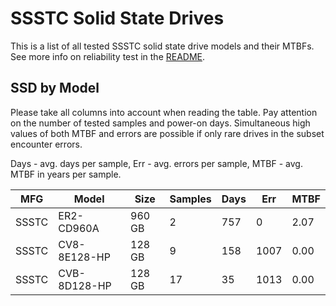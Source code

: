 SSSTC Solid State Drives
========================

This is a list of all tested SSSTC solid state drive models and their MTBFs. See
more info on reliability test in the [README](https://github.com/linuxhw/SMART).

SSD by Model
------------

Please take all columns into account when reading the table. Pay attention on the
number of tested samples and power-on days. Simultaneous high values of both MTBF
and errors are possible if only rare drives in the subset encounter errors.

Days - avg. days per sample,
Err  - avg. errors per sample,
MTBF - avg. MTBF in years per sample.

| MFG       | Model              | Size   | Samples | Days  | Err   | MTBF |
|-----------|--------------------|--------|---------|-------|-------|------|
| SSSTC     | ER2-CD960A         | 960 GB | 2       | 757   | 0     | 2.07   |
| SSSTC     | CV8-8E128-HP       | 128 GB | 9       | 158   | 1007  | 0.00   |
| SSSTC     | CVB-8D128-HP       | 128 GB | 17      | 35    | 1013  | 0.00   |
